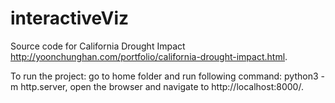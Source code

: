 # interactiveViz

Source code for California Drought Impact http://yoonchunghan.com/portfolio/california-drought-impact.html.

To run the project: go to home folder and run following command: python3 -m http.server, open the browser and navigate to http://localhost:8000/.
